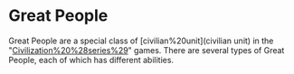 # Great People

Great People are a special class of [civilian%20unit](civilian unit) in the "[Civilization%20%28series%29](Civilization)" games. There are several types of Great People, each of which has different abilities.